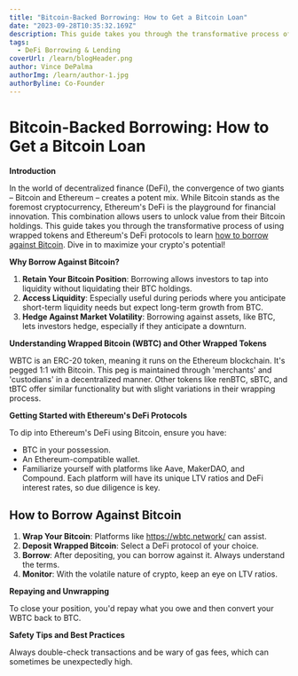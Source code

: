 ```yaml
---
title: "Bitcoin-Backed Borrowing: How to Get a Bitcoin Loan"
date: "2023-09-28T10:35:32.169Z"
description: This guide takes you through the transformative process of using wrapped tokens and Ethereum's DeFi protocols to learn how to borrow against Bitcoin. Dive in to maximize your crypto's potential!
tags:
  - DeFi Borrowing & Lending
coverUrl: /learn/blogHeader.png
author: Vince DePalma
authorImg: /learn/author-1.jpg
authorByline: Co-Founder
---
```


# Bitcoin-Backed Borrowing: How to Get a Bitcoin Loan

**Introduction**

In the world of decentralized finance (DeFi), the convergence of two giants – Bitcoin and Ethereum – creates a potent mix. While Bitcoin stands as the foremost cryptocurrency, Ethereum's DeFi is the playground for financial innovation. This combination allows users to unlock value from their Bitcoin holdings. This guide takes you through the transformative process of using wrapped tokens and Ethereum's DeFi protocols to learn [how to borrow against Bitcoin](https://rocko.co). Dive in to maximize your crypto's potential!

**Why Borrow Against Bitcoin?**

1. **Retain Your Bitcoin Position**: Borrowing allows investors to tap into liquidity without liquidating their BTC holdings.
2. **Access Liquidity**: Especially useful during periods where you anticipate short-term liquidity needs but expect long-term growth from BTC.
3. **Hedge Against Market Volatility**: Borrowing against assets, like BTC, lets investors hedge, especially if they anticipate a downturn.

**Understanding Wrapped Bitcoin (WBTC) and Other Wrapped Tokens**

WBTC is an ERC-20 token, meaning it runs on the Ethereum blockchain. It's pegged 1:1 with Bitcoin. This peg is maintained through 'merchants' and 'custodians' in a decentralized manner. Other tokens like renBTC, sBTC, and tBTC offer similar functionality but with slight variations in their wrapping process.

**Getting Started with Ethereum's DeFi Protocols**

To dip into Ethereum's DeFi using Bitcoin, ensure you have:

- BTC in your possession.
- An Ethereum-compatible wallet.
- Familiarize yourself with platforms like Aave, MakerDAO, and Compound.
  Each platform will have its unique LTV ratios and DeFi interest rates, so due diligence is key.

## How to Borrow Against Bitcoin

1. **Wrap Your Bitcoin**: Platforms like https://wbtc.network/ can assist.
2. **Deposit Wrapped Bitcoin**: Select a DeFi protocol of your choice.
3. **Borrow**: After depositing, you can borrow against it. Always understand the terms.
4. **Monitor**: With the volatile nature of crypto, keep an eye on LTV ratios.

**Repaying and Unwrapping**

To close your position, you'd repay what you owe and then convert your WBTC back to BTC.

**Safety Tips and Best Practices**

Always double-check transactions and be wary of gas fees, which can sometimes be unexpectedly high.
